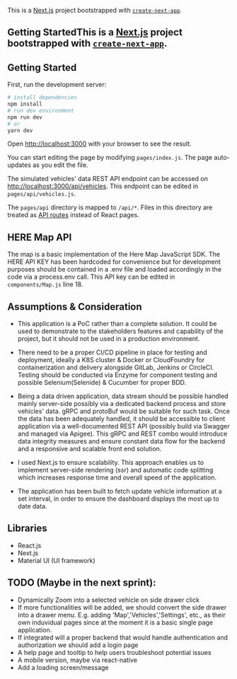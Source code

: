 This is a [Next.js](https://nextjs.org/) project bootstrapped with [`create-next-app`](https://github.com/vercel/next.js/tree/canary/packages/create-next-app).

## Getting StartedThis is a [Next.js](https://nextjs.org/) project bootstrapped with [`create-next-app`](https://github.com/vercel/next.js/tree/canary/packages/create-next-app).

## Getting Started

First, run the development server:

```bash
# install dependencies
npm install
# run dev environment
npm run dev
# or
yarn dev
```

Open [http://localhost:3000](http://localhost:3000) with your browser to see the result.

You can start editing the page by modifying `pages/index.js`. The page auto-updates as you edit the file.

The simulated vehicles' data REST API endpoint can be accessed on [http://localhost:3000/api/vehicles](http://localhost:3000/api/vehicles). This endpoint can be edited in `pages/api/vehicles.js`.

The `pages/api` directory is mapped to `/api/*`. Files in this directory are treated as [API routes](https://nextjs.org/docs/api-routes/introduction) instead of React pages.

## HERE Map API

The map is a basic implementation of the Here Map JavaScript SDK. The HERE API KEY has been hardcoded for convenience but for development purposes should be contained in a .env file and loaded accordingly in the code via a process.env call. This API key can be edited in `components/Map.js` line 18.

## Assumptions & Consideration

- This application is a PoC rather than a complete solution. It could be used to demonstrate to the stakeholders features and capability of the project, but it should not be used in a production environment.

- There need to be a proper CI/CD pipeline in place for testing and deployment, ideally a K8S cluster & Docker or CloudFoundry for containerization and delivery alongside GitLab, Jenkins or CircleCI. Testing should be conducted via Enzyme for component testing and possible Selenium(Selenide) & Cucumber for proper BDD.

- Being a data driven application, data stream should be possible handled mainly server-side possibly via a dedicated backend process and store vehicles' data. gRPC and protoBuf would be suitable for such task. Once the data has been adequately handled, it should be accessible to client application via a well-documented REST API (possibly build via Swagger and managed via Apigee). This gRPC and REST combo would introduce data integrity measures and ensure constant data flow for the backend and a responsive and scalable front end solution. 

- I used Next.js to ensure scalability. This approach enables us to implement server-side rendering (ssr) and automatic code splitting which increases response time and overall speed of the application. 

- The application has been built to fetch update vehicle information at a set interval, in order to ensure the dashboard displays the most up to date data.

## Libraries
- React.js
- Next.js
- Material UI (UI framework)

## TODO (Maybe in the next sprint):
- Dynamically Zoom into a selected vehicle on side drawer click
- If more functionalities will be added, we should convert the side drawer into a drawer menu. E.g. adding 'Map','Vehicles','Settings', etc., as their own induvidual pages since at the moment it is a basic single page application.
- If integrated will a proper backend that would handle authentication and authorization we should add a login page
- A help page and tooltip to help users troubleshoot potential issues
- A mobile version, maybe via react-native
- Add a loading screen/message
